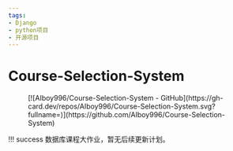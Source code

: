 ```yaml
---
tags:
- Django
- python项目
- 开源项目
---
```


# Course-Selection-System

<figure markdown>
[![AIboy996/Course-Selection-System - GitHub](https://gh-card.dev/repos/AIboy996/Course-Selection-System.svg?fullname=)](https://github.com/AIboy996/Course-Selection-System)
</figure>

!!! success
    数据库课程大作业，暂无后续更新计划。
